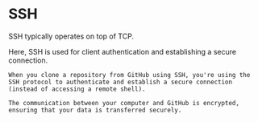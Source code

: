 # SSH

SSH typically operates on top of TCP.

Here, SSH is used for client authentication and establishing a secure connection.

~~~admonish example title="Using SSH with GitHub"
When you clone a repository from GitHub using SSH, you're using the SSH protocol to authenticate and establish a secure connection (instead of accessing a remote shell).

The communication between your computer and GitHub is encrypted, ensuring that your data is transferred securely.
~~~
